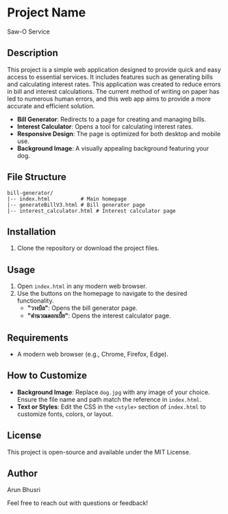 # Project Name
Saw-O Service

## Description
This project is a simple web application designed to provide quick and easy access to essential services. It includes features such as generating bills and calculating interest rates. This application was created to reduce errors in bill and interest calculations. The current method of writing on paper has led to numerous human errors, and this web app aims to provide a more accurate and efficient solution.
- **Bill Generator**: Redirects to a page for creating and managing bills.
- **Interest Calculator**: Opens a tool for calculating interest rates.
- **Responsive Design**: The page is optimized for both desktop and mobile use.
- **Background Image**: A visually appealing background featuring your dog.

## File Structure
```
bill-generator/
|-- index.html          # Main homepage
|-- generateBillV3.html # Bill generator page
|-- interest_calculator.html # Interest calculator page
```

## Installation
1. Clone the repository or download the project files.

## Usage
1. Open `index.html` in any modern web browser.
2. Use the buttons on the homepage to navigate to the desired functionality.
   - **"วางบิล"**: Opens the bill generator page.
   - **"คำนวณดอกเบี้ย"**: Opens the interest calculator page.

## Requirements
- A modern web browser (e.g., Chrome, Firefox, Edge).

## How to Customize
- **Background Image**: Replace `dog.jpg` with any image of your choice. Ensure the file name and path match the reference in `index.html`.
- **Text or Styles**: Edit the CSS in the `<style>` section of `index.html` to customize fonts, colors, or layout.

## License
This project is open-source and available under the MIT License.

## Author
Arun Bhusri

Feel free to reach out with questions or feedback!

